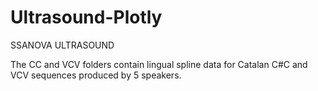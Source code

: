# Ultrasound-Plotly
SSANOVA ULTRASOUND


The CC and VCV folders contain lingual spline data for Catalan C#C and VCV sequences produced by 5 speakers.
